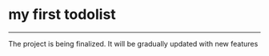 # my first todolist

---

The project is being finalized. It will be gradually updated with new features
